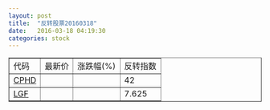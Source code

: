 ```yaml
---
layout: post
title:  "反转股票20160318"
date:   2016-03-18 04:19:30
categories: stock
---
```


<script type="text/javascript">
var stockList = []
stockList.push('gb_cphd');
stockList.push('gb_lgf');
</script>

<table border="1">
 <tr>
 <td>代码</td>
  <td>最新价</td>
  <td>涨跌幅(%)</td>
 <td>反转指数</td>
</tr>
  <tr id="cphd"><td><a href="http://stock.finance.sina.com.cn/usstock/quotes/CPHD.html" target="_blank">CPHD</a></td><td></td><td></td><td>42</td></tr>
  <tr id="lgf"><td><a href="http://stock.finance.sina.com.cn/usstock/quotes/LGF.html" target="_blank">LGF</a></td><td></td><td></td><td>7.625</td></tr>
</table>
